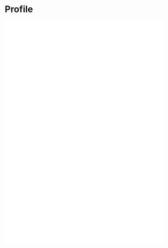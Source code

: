 # Profile

<a href="https://rjdbcm.github.io/rjdbcm/"><img align="center" src="https://raw.githubusercontent.com/rjdbcm/rjdbcm/main/github-metrics.svg" /></a>

